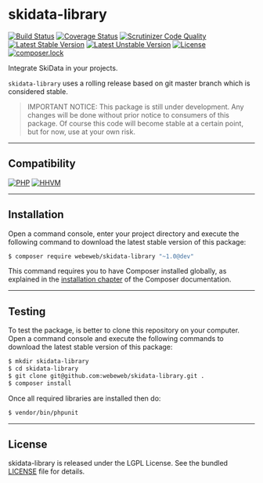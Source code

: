 skidata-library
===============

[![Build Status](https://travis-ci.org/webeweb/skidata-library.svg?branch=master)](https://travis-ci.org/webeweb/skidata-library) [![Coverage Status](https://coveralls.io/repos/github/webeweb/skidata-library/badge.svg?branch=master)](https://coveralls.io/github/webeweb/skidata-library?branch=master) [![Scrutinizer Code Quality](https://scrutinizer-ci.com/g/webeweb/skidata-library/badges/quality-score.png?b=master)](https://scrutinizer-ci.com/g/webeweb/skidata-library/?branch=master) [![Latest Stable Version](https://poser.pugx.org/webeweb/bootstrap-bundle/v/stable)](https://packagist.org/packages/webeweb/bootstrap-bundle) [![Latest Unstable Version](https://poser.pugx.org/webeweb/skidata-library/v/unstable)](https://packagist.org/packages/webeweb/skidata-library) [![License](https://poser.pugx.org/webeweb/skidata-library/license)](https://packagist.org/packages/webeweb/skidata-library) [![composer.lock](https://poser.pugx.org/webeweb/skidata-library/composerlock)](https://packagist.org/packages/webeweb/skidata-library)

Integrate SkiData in your projects.

`skidata-library` uses a rolling release based on git master branch which is
considered stable.

> IMPORTANT NOTICE: This package is still under development. Any changes will be
> done without prior notice to consumers of this package. Of course this code
> will become stable at a certain point, but for now, use at your own risk.

---

## Compatibility

[![PHP](https://img.shields.io/badge/PHP-%5E5.6%7C%5E7.0-blue.svg)](http://php.net) [![HHVM](https://img.shields.io/badge/HHVM-ready-orange.svg)](https://hhvm.com/)

---

## Installation

Open a command console, enter your project directory and execute the following
command to download the latest stable version of this package:

```bash
$ composer require webeweb/skidata-library "~1.0@dev"
```

This command requires you to have Composer installed globally, as explained
in the [installation chapter](https://getcomposer.org/doc/00-intro.md) of the
Composer documentation.

---

## Testing

To test the package, is better to clone this repository on your computer.
Open a command console and execute the following commands to download the latest
stable version of this package:

```bash
$ mkdir skidata-library
$ cd skidata-library
$ git clone git@github.com:webeweb/skidata-library.git .
$ composer install
```

Once all required libraries are installed then do:

```bash
$ vendor/bin/phpunit
```

---

## License

skidata-library is released under the LGPL License. See the bundled [LICENSE](LICENSE)
file for details.
